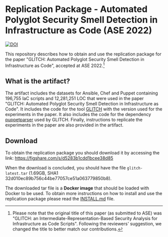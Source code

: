 # Replication Package - Automated Polyglot Security Smell Detection in Infrastructure as Code (ASE 2022)
<a href="https://zenodo.org/badge/latestdoi/519852458"><img src="https://zenodo.org/badge/519852458.svg" alt="DOI"></a>

This repository describes how to obtain and use the replication package for the paper "GLITCH: Automated Polyglot Security Smell Detection in Infrastructure as Code", accepted at ASE 2022.[^1]

## What is the artifact?

The artifact includes the datasets for Ansible, Chef and Puppet containing 196,755 IaC scripts and 12,281,251 LOC that were used in the paper "GLITCH: Automated Polyglot Security Smell Detection in Infrastructure as Code". It includes the code for the tool [GLITCH](https://github.com/sr-lab/GLITCH) with the version used for the experiments in the paper. It also includes the code for the dependency [puppetparser](https://github.com/Nfsaavedra/puppetparser) used by GLITCH. Finally, instructions to replicate the experiments in the paper are also provided in the artifact.

## Download

To obtain the replication package you should download it by accessing the link: https://figshare.com/s/d5283b1cdd1bcee38d85

When the download is concluded, you should have the file `glitch-latest.tar` (1.69GB, SHA1 32d010ec89b756c44be77057ce51a063779850b8).

The downloaded tar file is a **Docker image** that should be loaded with Docker to be used. To obtain more instructions on how to install and use the replication package please read the [INSTALL.md](INSTALL.md) file.

[^1]: Please note that the original title of this paper (as submitted to ASE) was "GLITCH: an Intermediate-Representation-Based Security Analysis for Infrastructure as Code Scripts". Following the reviewers' suggestion, we changed the title to better match our contributions.
